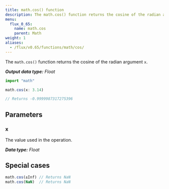 ```yaml
---
title: math.cos() function
description: The math.cos() function returns the cosine of the radian argument `x`.
menu:
  flux_0_65:
    name: math.cos
    parent: Math
weight: 1
aliases:
  - /flux/v0.65/functions/math/cos/
---
```


The `math.cos()` function returns the cosine of the radian argument `x`.

_**Output data type:** Float_

```js
import "math"

math.cos(x: 3.14)

// Returns -0.9999987317275396
```

## Parameters

### x
The value used in the operation.

_**Data type:** Float_

## Special cases
```js
math.cos(±Inf) // Returns NaN
math.cos(NaN)  // Returns NaN
```
